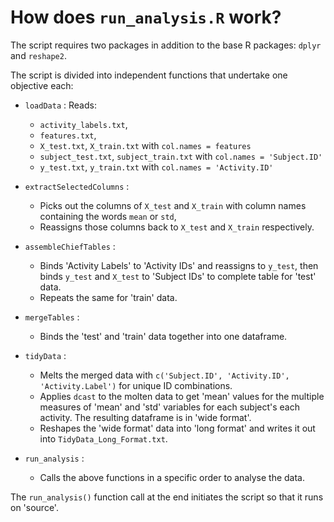 # How does `run_analysis.R` work?

The script requires two packages in addition to the base R packages: `dplyr` and `reshape2`.

The script is divided into independent functions that undertake one objective each:

* `loadData` : Reads:
  - `activity_labels.txt`, 
  - `features.txt`,
  - `X_test.txt`, `X_train.txt` with `col.names = features`
  - `subject_test.txt`, `subject_train.txt` with `col.names = 'Subject.ID'`
  - `y_test.txt`, `y_train.txt` with `col.names = 'Activity.ID'`

* `extractSelectedColumns` :
  - Picks out the columns of `X_test` and `X_train` with column names containing the words `mean` or `std`,
  - Reassigns those columns back to `X_test` and `X_train` respectively.

* `assembleChiefTables` :
  - Binds 'Activity Labels' to 'Activity IDs' and reassigns to `y_test`,
    then binds `y_test` and `X_test` to 'Subject IDs' to complete table for 'test' data.
  - Repeats the same for 'train' data.

* `mergeTables` :
  - Binds the 'test' and 'train' data together into one  dataframe.

* `tidyData` :
  - Melts the merged data with `c('Subject.ID', 'Activity.ID', 'Activity.Label')` for unique ID combinations.
  - Applies `dcast` to the molten data to get 'mean' values for the multiple measures of 'mean' and 'std'
    variables for each subject's each activity. The resulting dataframe is in 'wide format'.
  - Reshapes the 'wide format' data into 'long format' and writes it out into `TidyData_Long_Format.txt`.

* `run_analysis` :
  - Calls the above functions in a specific order to analyse the data.


The `run_analysis()` function call at the end initiates the script so that it runs on 'source'.


